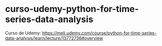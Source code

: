 # curso-udemy-python-for-time-series-data-analysis
Curso de Udemy: https://meli.udemy.com/course/python-for-time-series-data-analysis/learn/lecture/13772736#overview 
